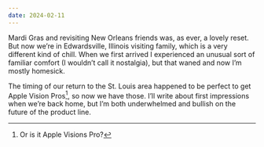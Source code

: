 ```yaml
---
date: 2024-02-11
---
```


Mardi Gras and revisiting New Orleans friends was, as ever, a lovely reset. But now we’re in Edwardsville, Illinois visiting family, which is a very different kind of chill. When we first arrived I experienced an unusual sort of familiar comfort (I wouldn’t call it nostalgia), but that waned and now I’m mostly homesick.

The timing of our return to the St. Louis area happened to be perfect to get Apple Vision Pros[^avp], so now we have those. I’ll write about first impressions when we’re back home, but I’m both underwhelmed and bullish on the future of the product line.

[^avp]: Or is it Apple Visions Pro?